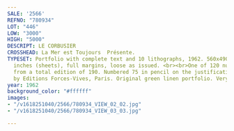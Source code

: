 ```yaml
---
SALE: '2566'
REFNO: "780934"
LOT: "446"
LOW: "3000"
HIGH: "5000"
DESCRIPT: LE CORBUSIER
CROSSHEAD: La Mer est Toujours  Présente.
TYPESET: Portfolio with complete text and 10 lithographs, 1962. 560x490 mm; 22x19¼
  inches (sheets), full margins, loose as issued. <br><br>One of 120 numbered copies,
  from a total edition of 190. Numbered 75 in pencil on the justification page. Published
  by Editions Forces-Vives, Paris. Original green linen portfolio. Very good impressions.
year: 1962
background_color: "#ffffff"
images:
- "/v1618251040/2566/780934_VIEW_02_02.jpg"
- "/v1618251040/2566/780934_VIEW_03_03.jpg"

---
```

